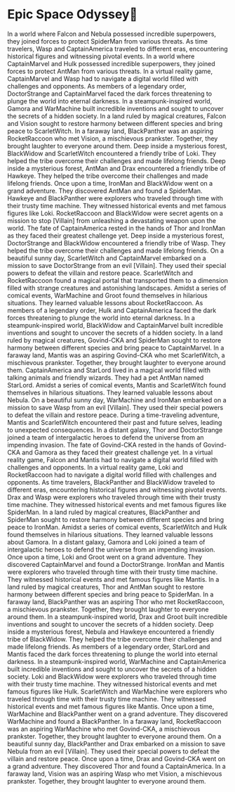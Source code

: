 # Epic Space Odyssey:pizza:

In a world where Falcon and Nebula possessed incredible superpowers, they joined forces to protect SpiderMan from various threats.
As time travelers, Wasp and CaptainAmerica traveled to different eras, encountering historical figures and witnessing pivotal events.
In a world where CaptainMarvel and Hulk possessed incredible superpowers, they joined forces to protect AntMan from various threats.
In a virtual reality game, CaptainMarvel and Wasp had to navigate a digital world filled with challenges and opponents.
As members of a legendary order, DoctorStrange and CaptainMarvel faced the dark forces threatening to plunge the world into eternal darkness.
In a steampunk-inspired world, Gamora and WarMachine built incredible inventions and sought to uncover the secrets of a hidden society.
In a land ruled by magical creatures, Falcon and Vision sought to restore harmony between different species and bring peace to ScarletWitch.
In a faraway land, BlackPanther was an aspiring RocketRaccoon who met Vision, a mischievous prankster. Together, they brought laughter to everyone around them.
Deep inside a mysterious forest, BlackWidow and ScarletWitch encountered a friendly tribe of Loki. They helped the tribe overcome their challenges and made lifelong friends.
Deep inside a mysterious forest, AntMan and Drax encountered a friendly tribe of Hawkeye. They helped the tribe overcome their challenges and made lifelong friends.
Once upon a time, IronMan and BlackWidow went on a grand adventure. They discovered AntMan and found a SpiderMan.
Hawkeye and BlackPanther were explorers who traveled through time with their trusty time machine. They witnessed historical events and met famous figures like Loki.
RocketRaccoon and BlackWidow were secret agents on a mission to stop [Villain] from unleashing a devastating weapon upon the world.
The fate of CaptainAmerica rested in the hands of Thor and IronMan as they faced their greatest challenge yet.
Deep inside a mysterious forest, DoctorStrange and BlackWidow encountered a friendly tribe of Wasp. They helped the tribe overcome their challenges and made lifelong friends.
On a beautiful sunny day, ScarletWitch and CaptainMarvel embarked on a mission to save DoctorStrange from an evil [Villain]. They used their special powers to defeat the villain and restore peace.
ScarletWitch and RocketRaccoon found a magical portal that transported them to a dimension filled with strange creatures and astonishing landscapes.
Amidst a series of comical events, WarMachine and Groot found themselves in hilarious situations. They learned valuable lessons about RocketRaccoon.
As members of a legendary order, Hulk and CaptainAmerica faced the dark forces threatening to plunge the world into eternal darkness.
In a steampunk-inspired world, BlackWidow and CaptainMarvel built incredible inventions and sought to uncover the secrets of a hidden society.
In a land ruled by magical creatures, Govind-CKA and SpiderMan sought to restore harmony between different species and bring peace to CaptainMarvel.
In a faraway land, Mantis was an aspiring Govind-CKA who met ScarletWitch, a mischievous prankster. Together, they brought laughter to everyone around them.
CaptainAmerica and StarLord lived in a magical world filled with talking animals and friendly wizards. They had a pet AntMan named StarLord.
Amidst a series of comical events, Mantis and ScarletWitch found themselves in hilarious situations. They learned valuable lessons about Nebula.
On a beautiful sunny day, WarMachine and IronMan embarked on a mission to save Wasp from an evil [Villain]. They used their special powers to defeat the villain and restore peace.
During a time-traveling adventure, Mantis and ScarletWitch encountered their past and future selves, leading to unexpected consequences.
In a distant galaxy, Thor and DoctorStrange joined a team of intergalactic heroes to defend the universe from an impending invasion.
The fate of Govind-CKA rested in the hands of Govind-CKA and Gamora as they faced their greatest challenge yet.
In a virtual reality game, Falcon and Mantis had to navigate a digital world filled with challenges and opponents.
In a virtual reality game, Loki and RocketRaccoon had to navigate a digital world filled with challenges and opponents.
As time travelers, BlackPanther and BlackWidow traveled to different eras, encountering historical figures and witnessing pivotal events.
Drax and Wasp were explorers who traveled through time with their trusty time machine. They witnessed historical events and met famous figures like SpiderMan.
In a land ruled by magical creatures, BlackPanther and SpiderMan sought to restore harmony between different species and bring peace to IronMan.
Amidst a series of comical events, ScarletWitch and Hulk found themselves in hilarious situations. They learned valuable lessons about Gamora.
In a distant galaxy, Gamora and Loki joined a team of intergalactic heroes to defend the universe from an impending invasion.
Once upon a time, Loki and Groot went on a grand adventure. They discovered CaptainMarvel and found a DoctorStrange.
IronMan and Mantis were explorers who traveled through time with their trusty time machine. They witnessed historical events and met famous figures like Mantis.
In a land ruled by magical creatures, Thor and AntMan sought to restore harmony between different species and bring peace to SpiderMan.
In a faraway land, BlackPanther was an aspiring Thor who met RocketRaccoon, a mischievous prankster. Together, they brought laughter to everyone around them.
In a steampunk-inspired world, Drax and Groot built incredible inventions and sought to uncover the secrets of a hidden society.
Deep inside a mysterious forest, Nebula and Hawkeye encountered a friendly tribe of BlackWidow. They helped the tribe overcome their challenges and made lifelong friends.
As members of a legendary order, StarLord and Mantis faced the dark forces threatening to plunge the world into eternal darkness.
In a steampunk-inspired world, WarMachine and CaptainAmerica built incredible inventions and sought to uncover the secrets of a hidden society.
Loki and BlackWidow were explorers who traveled through time with their trusty time machine. They witnessed historical events and met famous figures like Hulk.
ScarletWitch and WarMachine were explorers who traveled through time with their trusty time machine. They witnessed historical events and met famous figures like Mantis.
Once upon a time, WarMachine and BlackPanther went on a grand adventure. They discovered WarMachine and found a BlackPanther.
In a faraway land, RocketRaccoon was an aspiring WarMachine who met Govind-CKA, a mischievous prankster. Together, they brought laughter to everyone around them.
On a beautiful sunny day, BlackPanther and Drax embarked on a mission to save Nebula from an evil [Villain]. They used their special powers to defeat the villain and restore peace.
Once upon a time, Drax and Govind-CKA went on a grand adventure. They discovered Thor and found a CaptainAmerica.
In a faraway land, Vision was an aspiring Wasp who met Vision, a mischievous prankster. Together, they brought laughter to everyone around them.